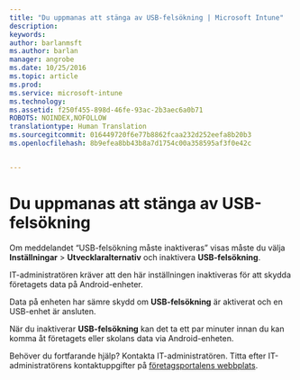 ```yaml
---
title: "Du uppmanas att stänga av USB-felsökning | Microsoft Intune"
description: 
keywords: 
author: barlanmsft
ms.author: barlan
manager: angrobe
ms.date: 10/25/2016
ms.topic: article
ms.prod: 
ms.service: microsoft-intune
ms.technology: 
ms.assetid: f250f455-898d-46fe-93ac-2b3aec6a0b71
ROBOTS: NOINDEX,NOFOLLOW
translationtype: Human Translation
ms.sourcegitcommit: 016449720f6e77b8862fcaa232d252eefa8b20b3
ms.openlocfilehash: 8b9efea8bb43b8a7d1754c00a358595af3f0e42c


---
```


# <a name="you-are-prompted-to-turn-off-usb-debugging"></a>Du uppmanas att stänga av USB-felsökning

Om meddelandet “USB-felsökning måste inaktiveras” visas måste du välja **Inställningar** > **Utvecklaralternativ** och inaktivera **USB-felsökning**.

IT-administratören kräver att den här inställningen inaktiveras för att skydda företagets data på Android-enheter.

Data på enheten har sämre skydd om **USB-felsökning** är aktiverat och en USB-enhet är ansluten.

När du inaktiverar **USB-felsökning** kan det ta ett par minuter innan du kan komma åt företagets eller skolans data via Android-enheten.

Behöver du fortfarande hjälp? Kontakta IT-administratören. Titta efter IT-administratörens kontaktuppgifter på [företagsportalens webbplats](http://portal.manage.microsoft.com).



<!--HONumber=Oct16_HO2-->



